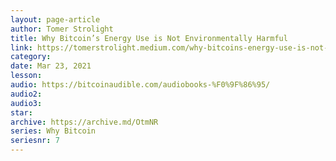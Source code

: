 ```yaml
---
layout: page-article
author: Tomer Strolight
title: Why Bitcoin’s Energy Use is Not Environmentally Harmful
link: https://tomerstrolight.medium.com/why-bitcoins-energy-use-is-not-environmentally-harmful-6fbba54911ed
category: 
date: Mar 23, 2021
lesson: 
audio: https://bitcoinaudible.com/audiobooks-%F0%9F%86%95/
audio2: 
audio3: 
star: 
archive: https://archive.md/OtmNR
series: Why Bitcoin
seriesnr: 7
---
```

